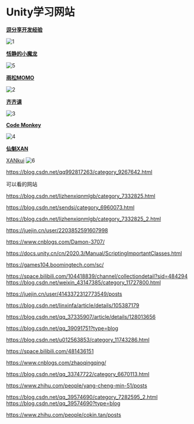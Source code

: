 # Unity学习网站

**[逗分享开发经验](<http://jingyan.idoubi.net/>)**

![1](\Image/Unity学习网站/1.png)

**[恬静的小魔龙](<https://itmonon.blog.csdn.net/?type=blog>)**

![5](\Image/Unity学习网站/5.png)

**[雨松MOMO](<https://www.xuanyusong.com/>)**

![2](\Image/Unity学习网站/2.png)

**[齐齐课](<https://www.qiqiker.com/>)**

![3](\Image/Unity学习网站/3.png)

**[Code Monkey](<https://www.youtube.com/@CodeMonkeyUnity>)**

![4](\Image/Unity学习网站/4.png)

**[仙魁XAN](<https://blog.csdn.net/u014361280?type=blog>)**

[XANkui](<https://github.com/XANkui>)
![6](\Image/Unity学习网站/6.png)


https://blog.csdn.net/qq992817263/category_9267642.html

可以看的网站

https://blog.csdn.net/lizhenxiqnmlgb/category_7332825.html

https://blog.csdn.net/sendsi/category_6960073.html

https://blog.csdn.net/lizhenxiqnmlgb/category_7332825_2.html

https://juejin.cn/user/2203852591607998

https://www.cnblogs.com/Damon-3707/

https://docs.unity.cn/cn/2020.3/Manual/ScriptingImportantClasses.html

https://games104.boomingtech.com/sc/


https://space.bilibili.com/104418839/channel/collectiondetail?sid=484294
https://blog.csdn.net/weixin_43147385/category_11727800.html

https://juejin.cn/user/4143372312773549/posts

https://blog.csdn.net/linxinfa/article/details/105387179

https://blog.csdn.net/qq_37335907/article/details/128013656

https://blog.csdn.net/qq_39091751?type=blog

<https://blog.csdn.net/u012563853/category_11743286.html>

<https://space.bilibili.com/481436151>

<https://www.cnblogs.com/zhaoqingqing/>

<https://blog.csdn.net/qq_33747722/category_6670113.html>


<https://www.zhihu.com/people/yang-cheng-min-51/posts>

<https://blog.csdn.net/qq_39574690/category_7282595_2.html>
<https://blog.csdn.net/qq_39574690?type=blog>


https://www.zhihu.com/people/cokin.tan/posts